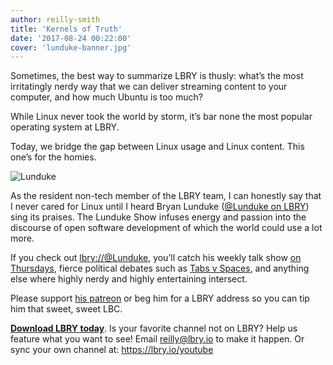 ```yaml
---
author: reilly-smith
title: 'Kernels of Truth'
date: '2017-08-24 00:22:00'
cover: 'lunduke-banner.jpg'
---
```

Sometimes, the best way to summarize LBRY is thusly: what’s the most irritatingly nerdy way that we can deliver streaming content to your computer, and how much Ubuntu is too much?

While Linux never took the world by storm, it’s bar none the most popular operating system at LBRY.

Today, we bridge the gap between Linux usage and Linux content. This one’s for the homies.

![Lunduke](/img/news/lunduke-inline.jpg)

As the resident non-tech member of the LBRY team, I can honestly say that I never cared for Linux until I heard Bryan Lunduke ([@Lunduke on LBRY](https://open.lbry.io/%40Lunduke)) sing its praises. The Lunduke Show infuses energy and passion into the discourse of open software development of which the world could use a lot more.

If you check out [lbry://@Lunduke](https://open.lbry.io/%40Lunduke), you’ll catch his weekly talk show [on Thursdays](https://open.lbry.io/ld-HDgKlqRA4hw), fierce political debates such as [Tabs v Spaces](https://open.lbry.io/ld-XoOQEGIL8Ww), and anything else where highly nerdy and highly entertaining intersect.

Please support [his patreon](https://www.patreon.com/bryanlunduke) or beg him for a LBRY address so you can tip him that sweet, sweet LBC.

**[Download LBRY today](https://lbry.io/get)**. Is your favorite channel not on LBRY? Help us feature what you want to see! Email [reilly@lbry.io](mailto:reilly@lbry.io) to make it happen. Or sync your own channel at: https://lbry.io/youtube
